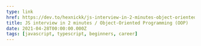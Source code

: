 ```yaml
---
type: link
href: https://dev.to/hexnickk/js-interview-in-2-minutes-object-oriented-programming-oop-3443
title: JS interview in 2 minutes / Object-Oriented Programming (OOP)
date: 2021-04-28T00:00:00.000Z
tags: [javascript, typescript, beginners, career]
---
```

